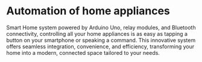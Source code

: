 # Automation of home appliances
Smart Home system powered by Arduino Uno, relay modules, and Bluetooth connectivity, controlling all your home appliances is as easy as tapping a button on your smartphone or speaking a command. This innovative system offers seamless integration, convenience, and efficiency, transforming your home into a modern, connected space tailored to your needs.
